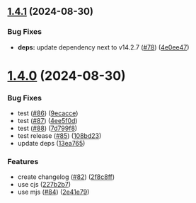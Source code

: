 ## [1.4.1](https://github.com/imevanc/nextjs-starter/compare/v1.4.0...v1.4.1) (2024-08-30)


### Bug Fixes

* **deps:** update dependency next to v14.2.7 ([#78](https://github.com/imevanc/nextjs-starter/issues/78)) ([4e0ee47](https://github.com/imevanc/nextjs-starter/commit/4e0ee47f386cc5882fbdf153d413ae32bc9777d5))

# [1.4.0](https://github.com/imevanc/nextjs-starter/compare/v1.3.0...v1.4.0) (2024-08-30)


### Bug Fixes

* test ([#86](https://github.com/imevanc/nextjs-starter/issues/86)) ([9ecacce](https://github.com/imevanc/nextjs-starter/commit/9ecacce5d4945ac440903285110dd1f74b04a313))
* test ([#87](https://github.com/imevanc/nextjs-starter/issues/87)) ([4ee5f0d](https://github.com/imevanc/nextjs-starter/commit/4ee5f0d627d0ce35804c3b06ad955a2658263250))
* test ([#88](https://github.com/imevanc/nextjs-starter/issues/88)) ([7d799f8](https://github.com/imevanc/nextjs-starter/commit/7d799f8860f2eb9b2c38f341efcff91d5b19e933))
* test release ([#85](https://github.com/imevanc/nextjs-starter/issues/85)) ([108bd23](https://github.com/imevanc/nextjs-starter/commit/108bd232654ee49ef31bb055281154718bc05260))
* update deps ([13ea765](https://github.com/imevanc/nextjs-starter/commit/13ea765370eb82dba0c49aaa323c2677162a65f3))


### Features

* create changelog ([#82](https://github.com/imevanc/nextjs-starter/issues/82)) ([2f8c8ff](https://github.com/imevanc/nextjs-starter/commit/2f8c8ffbfebd54ab3bb2995b1232a58474e0a5c2))
* use cjs ([227b2b7](https://github.com/imevanc/nextjs-starter/commit/227b2b7700c1901daddabc654e7176d15f49a449))
* use mjs ([#84](https://github.com/imevanc/nextjs-starter/issues/84)) ([2e41e79](https://github.com/imevanc/nextjs-starter/commit/2e41e790438ae09d99f332b80aa480ad1fc0efb3))
